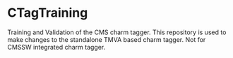 # CTagTraining
Training and Validation of the CMS charm tagger.
This repository is used to make changes to the standalone TMVA based charm tagger. 
Not for CMSSW integrated charm tagger.
